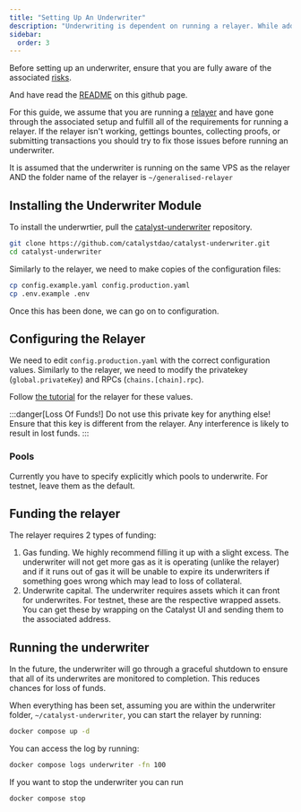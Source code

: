 ```yaml
---
title: "Setting Up An Underwriter"
description: "Underwriting is dependent on running a relayer. While adding the underwriting module to the relayer is technically easy, be aware of the associated risks."
sidebar:
  order: 3
---
```


Before setting up an underwriter, ensure that you are fully aware of the associated [risks](/underwriter/underwriting-swaps#risk-specifications).

And have read the [README](https://github.com/catalystdao/catalyst-underwriter?tab=readme-ov-file#catalyst-underwriter) on this github page.

For this guide, we assume that you are running a [relayer](/relayer/setup) and have gone through the associated setup and fulfill all of the requirements for running a relayer. If the relayer isn't working, gettings bountes, collecting proofs, or submitting transactions you should try to fix those issues before running an underwriter.

It is assumed that the underwriter is running on the same VPS as the relayer AND the folder name of the relayer is `~/generalised-relayer`

## Installing the Underwriter Module

To install the underwrtier, pull the [catalyst-underwriter](https://github.com/catalystdao/catalyst-underwriter) repository.

```bash
git clone https://github.com/catalystdao/catalyst-underwriter.git
cd catalyst-underwriter
```

Similarly to the relayer, we need to make copies of the configuration files:

```bash
cp config.example.yaml config.production.yaml
cp .env.example .env
```

Once this has been done, we can go on to configuration.

## Configuring the Relayer

We need to edit `config.production.yaml` with the correct configuration values. Similarly to the relayer, we need to modify the privatekey (`global.privateKey`) and RPCs (`chains.[chain].rpc`).

Follow [the tutorial](/relayer/setup#private-key) for the relayer for these values.

:::danger[Loss Of Funds!]
Do not use this private key for anything else! Ensure that this key is different from the relayer.
Any interference is likely to result in lost funds.
:::

### Pools

Currently you have to specify explicitly which pools to underwrite. For testnet, leave them as the default.

## Funding the relayer

The relayer requires 2 types of funding:

1. Gas funding. We highly recommend filling it up with a slight excess. The underwriter will not get more gas as it is operating (unlike the relayer) and if it runs out of gas it will be unable to expire its underwriters if something goes wrong which may lead to loss of collateral.
2. Underwrite capital. The underwriter requires assets which it can front for underwrites. For testnet, these are the respective wrapped assets. You can get these by wrapping on the Catalyst UI and sending them to the associated address.

## Running the underwriter

In the future, the underwriter will go through a graceful shutdown to ensure that all of its underwrites are monitored to completion. This reduces chances for loss of funds.

When everything has been set, assuming you are within the underwriter folder, `~/catalyst-underwriter`, you can start the relayer by running:

```bash
docker compose up -d
```

You can access the log by running:

```bash
docker compose logs underwriter -fn 100
```

If you want to stop the underwriter you can run

```bash
docker compose stop
```
